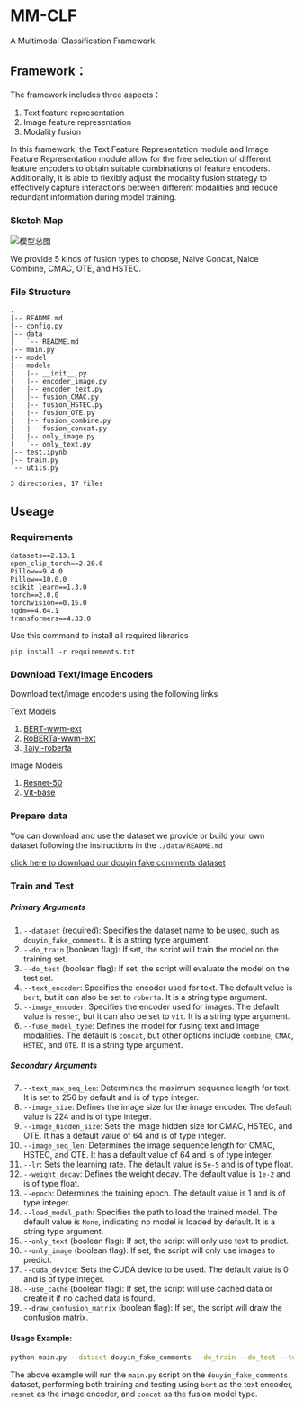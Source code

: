 # MM-CLF
A Multimodal Classification Framework.

## Framework：
The framework includes three aspects：  
1. Text feature representation  
2. Image feature representation  
3. Modality fusion  

In this framework, the Text Feature Representation module and Image Feature Representation module allow for the free selection of different feature encoders to obtain suitable combinations of feature encoders. Additionally, it is able to flexibly adjust the modality fusion strategy to effectively capture interactions between different modalities and reduce redundant information during model training.

### Sketch Map 
![模型总图](https://github.com/WHU-SA-Lab/MM-CLF/assets/68259380/60c99fd3-88f7-48d0-93f7-1e8deac6cecf)

We provide 5 kinds of fusion types to choose, Naive Concat, Naice Combine, CMAC, OTE, and HSTEC.

### File Structure
```
.
|-- README.md
|-- config.py
|-- data
|   `-- README.md
|-- main.py
|-- model
|-- models
|   |-- __init__.py
|   |-- encoder_image.py
|   |-- encoder_text.py
|   |-- fusion_CMAC.py
|   |-- fusion_HSTEC.py
|   |-- fusion_OTE.py
|   |-- fusion_combine.py
|   |-- fusion_concat.py
|   |-- only_image.py
|   `-- only_text.py
|-- test.ipynb
|-- train.py
`-- utils.py

3 directories, 17 files
```

## Useage

### Requirements
```
datasets==2.13.1
open_clip_torch==2.20.0
Pillow==9.4.0
Pillow==10.0.0
scikit_learn==1.3.0
torch==2.0.0
torchvision==0.15.0
tqdm==4.64.1
transformers==4.33.0
```

Use this command to install all required libraries
```
pip install -r requirements.txt
```


### Download Text/Image Encoders
Download text/image encoders using the following links

Text Models
1. [BERT-wwm-ext](https://huggingface.co/hfl/chinese-bert-wwm-ext)
2. [RoBERTa-wwm-ext](https://huggingface.co/hfl/chinese-roberta-wwm-ext)
3. [Taiyi-roberta](https://huggingface.co/IDEA-CCNL/Taiyi-CLIP-RoBERTa-102M-ViT-L-Chinese)

Image Models
1. [Resnet-50](https://huggingface.co/microsoft/resnet-50)
2. [Vit-base](https://huggingface.co/google/vit-base-patch16-224)

### Prepare data
You can download and use the dataset we provide or build your own dataset following the instructions in the `./data/README.md`

[click here to download our douyin fake comments dataset]()

### Train and Test

##### Primary Arguments
1. `--dataset` (required): Specifies the dataset name to be used, such as `douyin_fake_comments`. It is a string type argument.
2. `--do_train` (boolean flag): If set, the script will train the model on the training set.
3. `--do_test` (boolean flag): If set, the script will evaluate the model on the test set.
4. `--text_encoder`: Specifies the encoder used for text. The default value is `bert`, but it can also be set to `roberta`. It is a string type argument.
5. `--image_encoder`: Specifies the encoder used for images. The default value is `resnet`, but it can also be set to `vit`. It is a string type argument.
6. `--fuse_model_type`: Defines the model for fusing text and image modalities. The default is `concat`, but other options include `combine`, `CMAC`, `HSTEC`, and `OTE`. It is a string type argument.

##### Secondary Arguments
7. `--text_max_seq_len`: Determines the maximum sequence length for text. It is set to 256 by default and is of type integer.
8. `--image_size`: Defines the image size for the image encoder. The default value is 224 and is of type integer.
9. `--image_hidden_size`: Sets the image hidden size for CMAC, HSTEC, and OTE. It has a default value of 64 and is of type integer.
10. `--image_seq_len`: Determines the image sequence length for CMAC, HSTEC, and OTE. It has a default value of 64 and is of type integer.
11. `--lr`: Sets the learning rate. The default value is `5e-5` and is of type float.
12. `--weight_decay`: Defines the weight decay. The default value is `1e-2` and is of type float.
13. `--epoch`: Determines the training epoch. The default value is 1 and is of type integer.
14. `--load_model_path`: Specifies the path to load the trained model. The default value is `None`, indicating no model is loaded by default. It is a string type argument.
15. `--only_text` (boolean flag): If set, the script will only use text to predict.
16. `--only_image` (boolean flag): If set, the script will only use images to predict.
17. `--cuda_device`: Sets the CUDA device to be used. The default value is 0 and is of type integer.
18. `--use_cache` (boolean flag): If set, the script will use cached data or create it if no cached data is found.
19. `--draw_confusion_matrix` (boolean flag): If set, the script will draw the confusion matrix.

#### Usage Example:
```sh
python main.py --dataset douyin_fake_comments --do_train --do_test --text_encoder bert --image_encoder resnet --fuse_model_type concat
```

The above example will run the `main.py` script on the `douyin_fake_comments` dataset, performing both training and testing using `bert` as the text encoder, `resnet` as the image encoder, and `concat` as the fusion model type.

